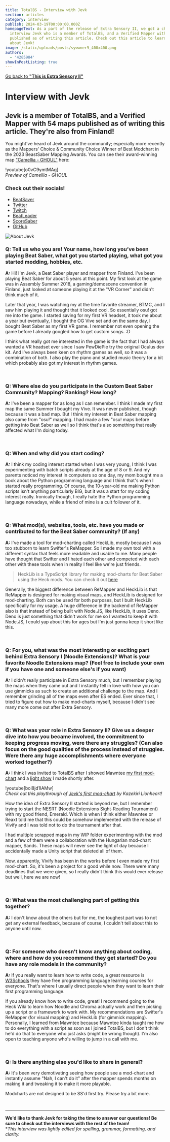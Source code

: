 ```yaml
---
title: TotalBS - Interview with Jevk
section: articles
category: interview
publish: 2024-03-19T00:00:00.000Z
homepageText: As a part of the release of Extra Sensory II, we got a chance to
  interview Jevk who is a member of TotalBS, and a Verified Mapper with 54 maps
  published as of writing this article. Check out this article to learn more
  about Jevk!
image: /static/uploads/posts/sywwner9_400x400.png
authors:
  - '4285984'
showInPostListing: true
---
```


[Go back to **"This is Extra Sensory II"**](/posts/this-is-extra-sensory-ii)

# Interview with Jevk

## Jevk is a member of TotalBS, and a Verified Mapper with 54 maps published as of writing this article. They're also from Finland!

You might've heard of Jevk around the community; especially more recently as the Mappers' Choice & Community Choice Winner of Best Modchart in the 2023 BeastSaber Mapping Awards. You can see their award-winning map ["Camellia - GHOUL"](https://beatsaver.com/maps/31809) here:

!youtube[o0vC9ymtMAg]
\
_Preview of Camellia - GHOUL_

### Check out their socials!

- [BeatSaver](https://beatsaver.com/profile/4284636)
- [Twitter](https://twitter.com/jevk_)
- [Twitch](https://www.twitch.tv/jevk)
- [BeatLeader](https://www.beatleader.xyz/u/76561198100136966)
- [ScoreSaber](https://scoresaber.com/u/76561198100136966)
- [GitHub](https://www.github.com/jevk)

![About Jevk](/uploads/jevkbanner.png 'About Jevk')

### Q: Tell us who you are! Your name, how long you’ve been playing Beat Saber, what got you started playing, what got you started modding, hobbies, etc.

**A:** Hi! I'm Jevk, a Beat Saber player and mapper from Finland. I've been playing Beat Saber for about 5 years at this point. My first look at the game was in Assembly Summer 2018, a gaming/demoscene convention in Finland, just looked at someone playing it at the "VR Corner" and didn't think much of it.

Later that year, I was watching my at the time favorite streamer, BTMC, and I saw him playing it and thought that it looked cool. So essentially osu! got me into the game. I started saving for my first VR headset, it took me about a year but eventually, I bought the OG Vive set and on the same day, I bought Beat Saber as my first VR game. I remember not even opening the game before I already googled how to get custom songs. :D

I think what really got me interested in the game is the fact that I had always wanted a VR headset ever since I saw PewDiePie try the original Oculus dev kit. And I've always been keen on rhythm games as well, so it was a combination of both. I also play the piano and studied music theory for a bit which probably also got my interest in rhythm games.

<br />

### Q: Where else do you participate in the Custom Beat Saber Community? Mapping? Ranking? How long?

**A:** I've been a mapper for as long as I can remember. I think I made my first map the same Summer I bought my Vive. It was never published, though because it was a bad map. But I think my interest in Beat Saber mapping also came from "osu!" mapping. I had made a few "osu! maps before getting into Beat Saber as well so I think that's also something that really affected what I'm doing today.

<br />

### Q: When and why did you start coding?

**A:** I think my coding interest started when I was very young, I think I was experimenting with batch scripts already at the age of 8 or 9. And my parents noticed my interest in computers so one day, my mom bought me a book about the Python programming language and I think that's when I started really programming. Of course, the 10-year-old me making Python scripts isn't anything particularly BIG, but it was a start for my coding interest really. Ironically though, I really hate the Python programming language nowadays, while a friend of mine is a cult follower of it.

<br />

### Q: What mod(s), websites, tools, etc. have you made or contributed to for the Beat Saber community? (If any)

**A:** I've made a tool for mod-charting called HeckLib, mostly because I was too stubborn to learn Swifter's ReMapper. So I made my own tool with a different syntax that feels more readable and usable to me. Many people have thought that Swifter and I hated each other and competed with each other with these tools when in reality I feel like we're just friends.

> HeckLib is a TypeScript library for making mod-charts for Beat Saber using the Heck mods. You can check it out [here](https://github.com/Heck-Library/HeckLib)

Generally, the biggest difference between ReMapper and HeckLib is that ReMapper is designed for making visual maps, and HeckLib is designed for mod-charting. Both can be used for both purposes, but I built HeckLib specifically for my usage. A huge difference in the backend of ReMapper also is that instead of being built with Node.JS, like HeckLib, it uses Deno. Deno is just something that didn't work for me so I wanted to keep it with Node.JS, I could yap about this for ages but I'm just gonna keep it short like this.

<br />

### Q: For you, what was the most interesting or exciting part behind Extra Sensory I (Noodle Extensions)? What is your favorite Noodle Extensions map? (Feel free to include your own if you have one and someone else's if you want)

**A:** I didn't really participate in Extra Sensory much, but I remember playing the maps when they came out and I instantly fell in love with how you can use gimmicks as such to create an additional challenge to the map. And I remember grinding all of the maps even after ES ended. Ever since that, I tried to figure out how to make mod-charts myself, because I didn't see many more come out after Extra Sensory.

<br />

### Q: What was your role in Extra Sensory II? Give us a deeper dive into how you became involved, the commitment to keeping progress moving, were there any struggles? (Can also focus on the good qualities of the process instead of struggles. Were there any huge accomplishments where everyone worked together?)

**A:** I think I was invited to TotalBS after I showed Mawntee [my first mod-chart](https://beatsaver.com/maps/14171) and a [light show](https://beatsaver.com/maps/14500) I made shortly after.

!youtube[bol8jd1IAMw]
\
_Check out this playthrough of [Jevk's first mod-chart](https://beatsaver.com/maps/14171) by Kazekiri Lionheart!_

How the idea of Extra Sensory II started is beyond me, but I remember trying to start the NESRT (Noodle Extensions Sight-Reading Tournament) with my good friend, Emerald. Which is when I think either Mawntee or Reaxt told me that this could be somehow implemented with the release of Vivify and I was told not to do the tournament after that.

I had multiple scrapped maps in my WIP folder experimenting with the mod and a few of them were a collaboration with the Hungarian mod-chart mapper, Sands. These maps will never see the light of day because I accidentally made a Unity script that deleted all of them.

Now, apparently, Vivify has been in the works before I even made my first mod-chart. So, it's been a project for a good while now. There were many deadlines that we were given, so I really didn't think this would ever release but well, here we are now!

<br />

### Q: What was the most challenging part of getting this together?

**A:** I don't know about the others but for me, the toughest part was to not get any external feedback, because of course, I couldn't tell about this to anyone until now.

<br />

### Q: For someone who doesn't know anything about coding, where and how do you recommend they get started? Do you have any role models in the community?

**A:** If you really want to learn how to write code, a great resource is [W3Schools](https://www.w3schools.com) they have free programming language learning courses for everyone. That's where I usually direct people when they want to learn their first programming language.

If you already know how to write code, great! I recommend going to the Heck Wiki to learn how Noodle and Chroma actually work and then picking up a script or a framework to work with. My recommendations are Swifter's ReMapper (for visual mapping) and HeckLib (for gimmick mapping). Personally, I learned from Mawntee because Mawntee kinda taught me how to do everything with a script as soon as I joined TotalBS, but I don't think he'd do that to everyone who just asks (might be wrong though). I'm also open to teaching anyone who's willing to jump in a call with me.

<br />

### Q: Is there anything else you'd like to share in general?

**A:** It's been very demotivating seeing how people see a mod-chart and instantly assume "Nah, I can't do it" after the mapper spends months on making it and tweaking it to make it more playable.

Modcharts are not designed to be SS'd first try. Please try a bit more.

<br />

---

**We'd like to thank Jevk for taking the time to answer our questions! Be sure to check out the interviews with the rest of the team!**
\
\*_This interview was lightly edited for spelling, grammar, formatting, and clarity._
